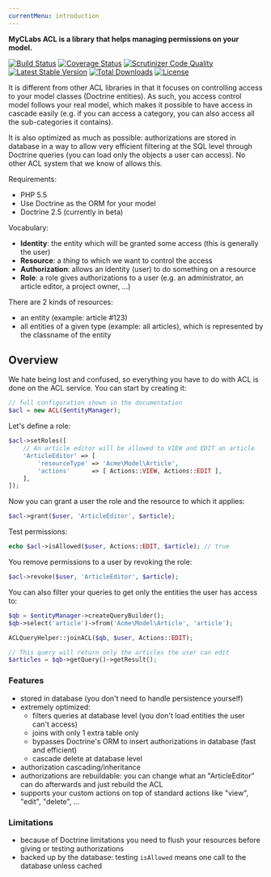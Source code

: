```yaml
---
currentMenu: introduction
---
```


**MyCLabs ACL is a library that helps managing permissions on your model.**

[![Build Status](https://travis-ci.org/myclabs/ACL.png?branch=master)](https://travis-ci.org/myclabs/ACL)
[![Coverage Status](https://coveralls.io/repos/myclabs/ACL/badge.png)](https://coveralls.io/r/myclabs/ACL)
[![Scrutinizer Code Quality](https://scrutinizer-ci.com/g/myclabs/ACL/badges/quality-score.png?s=2997ec4cb570c1cfef520d541daac853527d173e)](https://scrutinizer-ci.com/g/myclabs/ACL/)
[![Latest Stable Version](https://poser.pugx.org/myclabs/acl/v/stable.png)](https://packagist.org/packages/myclabs/acl)
[![Total Downloads](https://poser.pugx.org/myclabs/acl/downloads.png)](https://packagist.org/packages/myclabs/acl)
[![License](https://poser.pugx.org/myclabs/acl/license.png)](https://packagist.org/packages/myclabs/acl)

It is different from other ACL libraries in that it focuses on controlling access to your model classes
(Doctrine entities). As such, you access control model follows your real model, which makes it possible
to have access in cascade easily (e.g. if you can access a category, you can also access all
the sub-categories it contains).

It is also optimized as much as possible: authorizations are stored in database in a way to
allow very efficient filtering at the SQL level through Doctrine queries
(you can load only the objects a user can access). No other ACL system that we know of allows this.

Requirements:

- PHP 5.5
- Use Doctrine as the ORM for your model
- Doctrine 2.5 (currently in beta)

Vocabulary:

- **Identity**: the entity which will be granted some access (this is generally the user)
- **Resource**: a *thing* to which we want to control the access
- **Authorization**: allows an identity (user) to do something on a resource
- **Role**: a role gives authorizations to a user (e.g. an administrator, an article editor, a project owner, …)

There are 2 kinds of resources:

- an entity (example: article #123)
- all entities of a given type (example: all articles), which is represented by the classname of the entity

## Overview

We hate being lost and confused, so everything you have to do with ACL is done on the ACL service.
You can start by creating it:

```php
// full configuration shown in the documentation
$acl = new ACL($entityManager);
```

Let's define a role:

```php
$acl->setRoles([
    // An article editor will be allowed to VIEW and EDIT an article
    'ArticleEditor' => [
        'resourceType' => 'Acme\Model\Article',
        'actions'      => [ Actions::VIEW, Actions::EDIT ],
    ],
]);
```

Now you can grant a user the role and the resource to which it applies:

```php
$acl->grant($user, 'ArticleEditor', $article);
```

Test permissions:

```php
echo $acl->isAllowed($user, Actions::EDIT, $article); // true
```

You remove permissions to a user by revoking the role:

```php
$acl->revoke($user, 'ArticleEditor', $article);
```

You can also filter your queries to get only the entities the user has access to:

```php
$qb = $entityManager->createQueryBuilder();
$qb->select('article')->from('Acme\Model\Article', 'article');

ACLQueryHelper::joinACL($qb, $user, Actions::EDIT);

// This query will return only the articles the user can edit
$articles = $qb->getQuery()->getResult();
```

### Features

- stored in database (you don't need to handle persistence yourself)
- extremely optimized:
  - filters queries at database level (you don't load entities the user can't access)
  - joins with only 1 extra table only
  - bypasses Doctrine's ORM to insert authorizations in database (fast and efficient)
  - cascade delete at database level
- authorization cascading/inheritance
- authorizations are rebuildable: you can change what an "ArticleEditor" can do afterwards and just rebuild the ACL
- supports your custom actions on top of standard actions like "view", "edit", "delete", …

### Limitations

- because of Doctrine limitations you need to flush your resources before giving or testing authorizations
- backed up by the database: testing `isAllowed` means one call to the database unless cached
